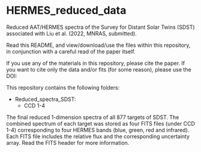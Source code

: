 # HERMES_reduced_data

Reduced AAT/HERMES spectra of the Survey for Distant Solar Twins (SDST) associated with Liu et al. (2022, MNRAS, submitted).

Read this README, and view/download/use the files within this repository, in conjunction with a careful read of the paper itself.

If you use any of the materials in this repository, please cite the paper. If you want to cite only the data and/or fits (for some reason), please use the DOI:

This repository contains the following folders:


- Reduced_spectra_SDST:
  - CCD 1-4

The final reduced 1-dimension spectra of all 877 targets of SDST. The combined spectrum of each target was stored as four FITS files (under CCD 1-4) corresponding to four HERMES bands (blue, green, red and infrared). Each FITS file includes the relative flux and the corresponding uncertainty array. Read the FITS header for more information.

